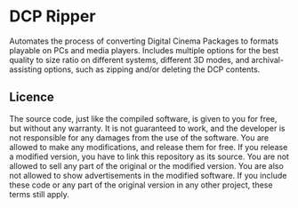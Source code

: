# DCP Ripper
Automates the process of converting Digital Cinema Packages to formats playable on PCs and media players. Includes multiple options for the best quality to size ratio on different systems, different 3D modes, and archival-assisting options, such as zipping and/or deleting the DCP contents.

## Licence
The source code, just like the compiled software, is given to you for free, but without any warranty. It is not guaranteed to work, and the developer is not responsible for any damages from the use of the software. You are allowed to make any modifications, and release them for free. If you release a modified version, you have to link this repository as its source. You are not allowed to sell any part of the original or the modified version. You are also not allowed to show advertisements in the modified software. If you include these code or any part of the original version in any other project, these terms still apply.